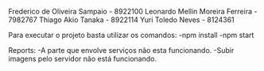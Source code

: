 Frederico de Oliveira Sampaio -     8922100
Leonardo Mellin Moreira Ferreira -  7982767
Thiago Akio Tanaka -                8922114
Yuri Toledo Neves -                 8124361


Para executar o projeto basta utilizar os comandos:
-npm install
-npm start

Reports:
-A parte que envolve serviços não esta funcionando.
-Subir imagens pelo servidor não está funcionando.
